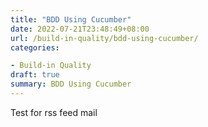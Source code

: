 ```yaml
---
title: "BDD Using Cucumber"
date: 2022-07-21T23:48:49+08:00
url: /build-in-quality/bdd-using-cucumber/
categories:

- Build-in Quality
draft: true
summary: BDD Using Cucumber
---
```


Test for rss feed mail